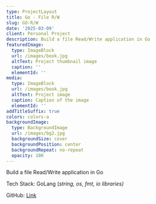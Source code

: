 ```yaml
---
type: ProjectLayout
title: Go - File R/W
slug: GO-R/W
date: '2025-03-09'
client: Personal Project
description: Build a file Read/Write application in Go
featuredImage:
  type: ImageBlock
  url: /images/book.jpg
  altText: Project thumbnail image
  caption: ''
  elementId: ''
media:
  type: ImageBlock
  url: /images/book.jpg
  altText: Project image
  caption: Caption of the image
  elementId: ''
addTitleSuffix: true
colors: colors-a
backgroundImage:
  type: BackgroundImage
  url: /images/bg2.jpg
  backgroundSize: cover
  backgroundPosition: center
  backgroundRepeat: no-repeat
  opacity: 100
---
```

Build a file Read/Write application in Go



Tech Stack: GoLang (*string, os, fmt, io libraries)*


GitHub: [Link](https://github.com/jthomas845/go-project-one)
